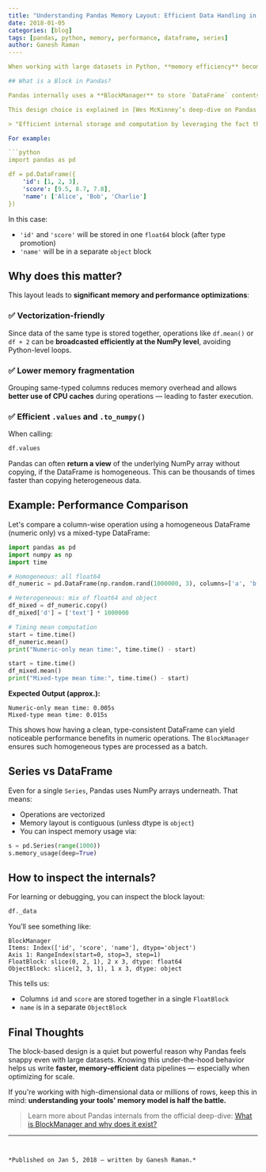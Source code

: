```yaml
---
title: "Understanding Pandas Memory Layout: Efficient Data Handling in Python"
date: 2018-01-05
categories: [blog]
tags: [pandas, python, memory, performance, dataframe, series]
author: Ganesh Raman
----

When working with large datasets in Python, **memory efficiency** becomes critical. One of the reasons **Pandas** remains a powerhouse for data manipulation is its underlying **block-based memory layout** — a design that provides both speed and scalability.

## What is a Block in Pandas?

Pandas internally uses a **BlockManager** to store `DataFrame` contents. It doesn't store each column independently — instead, **columns with the same dtype are grouped into contiguous NumPy arrays** called **Blocks**.

This design choice is explained in [Wes McKinney’s deep-dive on Pandas internals](https://github.com/wesm/pandas2/blob/master/source/internal-architecture.rst#what-is-blockmanager-and-why-does-it-exist), where he describes `BlockManager` as the structure that enables:

> "Efficient internal storage and computation by leveraging the fact that real-world data sets often contain many columns of the same dtype."

For example:

```python
import pandas as pd

df = pd.DataFrame({
    'id': [1, 2, 3],
    'score': [9.5, 8.7, 7.8],
    'name': ['Alice', 'Bob', 'Charlie']
})
```

In this case:

* `'id'` and `'score'` will be stored in one `float64` block (after type promotion)
* `'name'` will be in a separate `object` block

## Why does this matter?

This layout leads to **significant memory and performance optimizations**:

### ✅ Vectorization-friendly

Since data of the same type is stored together, operations like `df.mean()` or `df + 2` can be **broadcasted efficiently at the NumPy level**, avoiding Python-level loops.

### ✅ Lower memory fragmentation

Grouping same-typed columns reduces memory overhead and allows **better use of CPU caches** during operations — leading to faster execution.

### ✅ Efficient `.values` and `.to_numpy()`

When calling:

```python
df.values
```

Pandas can often **return a view** of the underlying NumPy array without copying, if the DataFrame is homogeneous. This can be thousands of times faster than copying heterogeneous data.

## Example: Performance Comparison

Let's compare a column-wise operation using a homogeneous DataFrame (numeric only) vs a mixed-type DataFrame:

```python
import pandas as pd
import numpy as np
import time

# Homogeneous: all float64
df_numeric = pd.DataFrame(np.random.rand(1000000, 3), columns=['a', 'b', 'c'])

# Heterogeneous: mix of float64 and object
df_mixed = df_numeric.copy()
df_mixed['d'] = ['text'] * 1000000

# Timing mean computation
start = time.time()
df_numeric.mean()
print("Numeric-only mean time:", time.time() - start)

start = time.time()
df_mixed.mean()
print("Mixed-type mean time:", time.time() - start)
```

**Expected Output (approx.):**

```
Numeric-only mean time: 0.005s
Mixed-type mean time: 0.015s
```

This shows how having a clean, type-consistent DataFrame can yield noticeable performance benefits in numeric operations. The `BlockManager` ensures such homogeneous types are processed as a batch.

## Series vs DataFrame

Even for a single `Series`, Pandas uses NumPy arrays underneath. That means:

* Operations are vectorized
* Memory layout is contiguous (unless dtype is `object`)
* You can inspect memory usage via:

```python
s = pd.Series(range(1000))
s.memory_usage(deep=True)
```

## How to inspect the internals?

For learning or debugging, you can inspect the block layout:

```python
df._data
```

You’ll see something like:

```
BlockManager
Items: Index(['id', 'score', 'name'], dtype='object')
Axis 1: RangeIndex(start=0, stop=3, step=1)
FloatBlock: slice(0, 2, 1), 2 x 3, dtype: float64
ObjectBlock: slice(2, 3, 1), 1 x 3, dtype: object
```

This tells us:

* Columns `id` and `score` are stored together in a single `FloatBlock`
* `name` is in a separate `ObjectBlock`

## Final Thoughts

The block-based design is a quiet but powerful reason why Pandas feels snappy even with large datasets. Knowing this under-the-hood behavior helps us write **faster, memory-efficient** data pipelines — especially when optimizing for scale.

If you're working with high-dimensional data or millions of rows, keep this in mind: **understanding your tools' memory model is half the battle.**

> Learn more about Pandas internals from the official deep-dive: [What is BlockManager and why does it exist?](https://github.com/wesm/pandas2/blob/master/source/internal-architecture.rst#what-is-blockmanager-and-why-does-it-exist)

---
```


*Published on Jan 5, 2018 — written by Ganesh Raman.*
